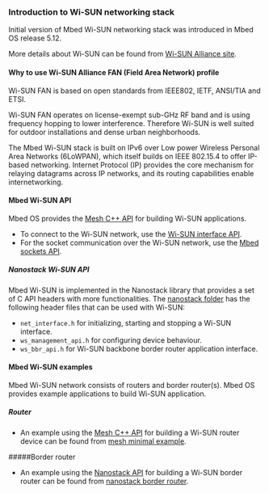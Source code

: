 ### Introduction to Wi-SUN networking stack
Initial version of Mbed Wi-SUN networking stack was introduced in Mbed OS release 5.12.

More details about Wi-SUN can be found from [Wi-SUN Alliance site](https://www.wi-sun.org).

#### Why to use Wi-SUN Alliance FAN (Field Area Network) profile
Wi-SUN FAN is based on open standards from IEEE802, IETF, ANSI/TIA and ETSI.

Wi-SUN FAN operates on license-exempt sub-GHz RF band and is using frequency hopping to lower interference. Therefore Wi-SUN is well suited for outdoor installations and dense urban neighborhoods.

The Mbed Wi-SUN stack is built on IPv6 over Low power Wireless Personal Area Networks (6LoWPAN), which itself builds on IEEE 802.15.4 to offer IP-based networking. Internet Protocol (IP) provides the core mechanism for relaying datagrams across IP networks, and its routing capabilities enable internetworking.

#### Mbed Wi-SUN API

Mbed OS provides the [Mesh C++ API](../apis/mesh-api.html) for building Wi-SUN applications.

- To connect to the Wi-SUN network, use the [Wi-SUN interface API](https://github.com/ARMmbed/mbed-os/blob/master/features/nanostack/mbed-mesh-api/mbed-mesh-api/WisunInterface.h).
- For the socket communication over the Wi-SUN network, use the [Mbed sockets API](../apis/network-socket.html).

##### Nanostack Wi-SUN API
Mbed Wi-SUN is implemented in the Nanostack library that provides a set of C API headers with more functionalities. The [nanostack folder](https://github.com/ARMmbed/mbed-os/tree/master/features/nanostack/sal-stack-nanostack/nanostack) has the following header files that can be used with Wi-SUN:
- `net_interface.h` for initializing, starting and stopping a Wi-SUN interface.
- `ws_management_api.h` for configuring device behaviour.
- `ws_bbr_api.h` for Wi-SUN backbone border router application interface.

#### Mbed Wi-SUN examples
Mbed Wi-SUN network consists of routers and border router(s). Mbed OS provides example applications to build Wi-SUN application.

##### Router

- An example using the [Mesh C++ API](../apis/mesh-api.html) for building a Wi-SUN router device can be found from [mesh minimal example](https://github.com/ARMmbed/mbed-os-example-mesh-minimal).

#####Border router

- An example using the [Nanostack API](https://github.com/ARMmbed/mbed-os/tree/master/features/nanostack/sal-stack-nanostack/nanostack) for building a Wi-SUN border router can be found from [nanostack border router](https://github.com/ARMmbed/nanostack-border-router).
